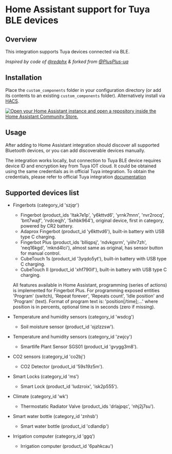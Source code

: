 # Home Assistant support for Tuya BLE devices

## Overview

This integration supports Tuya devices connected via BLE.

_Inspired by code of [@redphx](https://github.com/redphx/poc-tuya-ble-fingerbot) & forked from [@PlusPlus-ua](https://github.com/PlusPlus-ua/ha_tuya_ble)_

## Installation

Place the `custom_components` folder in your configuration directory (or add its contents to an existing `custom_components` folder). Alternatively install via [HACS](https://hacs.xyz/).

[![Open your Home Assistant instance and open a repository inside the Home Assistant Community Store.](https://my.home-assistant.io/badges/hacs_repository.svg)](https://my.home-assistant.io/redirect/hacs_repository/?owner=rpimeekle&repository=ha-tuya-ble&category=integration)

## Usage

After adding to Home Assistant integration should discover all supported Bluetooth devices, or you can add discoverable devices manually.

The integration works locally, but connection to Tuya BLE device requires device ID and encryption key from Tuya IOT cloud. It could be obtained using the same credentials as in official Tuya integration. To obtain the credentials, please refer to official Tuya integration [documentation](https://www.home-assistant.io/integrations/tuya/)

## Supported devices list

* Fingerbots (category_id 'szjqr')
  + Fingerbot (product_ids 'ltak7e1p', 'y6kttvd6', 'yrnk7mnn', 'nvr2rocq', 'bnt7wajf', 'rvdceqjh', '5xhbk964'), original device, first in category, powered by CR2 battery.
  + Adaprox Fingerbot (product_id 'y6kttvd6'), built-in battery with USB type C charging.
  + Fingerbot Plus (product_ids 'blliqpsj', 'ndvkgsrm', 'yiihr7zh', 'neq16kgd', 'mknd4lci'), almost same as original, has sensor button for manual control.
  + CubeTouch 1s (product_id '3yqdo5yt'), built-in battery with USB type C charging.
  + CubeTouch II (product_id 'xhf790if'), built-in battery with USB type C charging.

  All features available in Home Assistant, programming (series of actions) is implemented for Fingerbot Plus.
  For programming exposed entities 'Program' (switch), 'Repeat forever', 'Repeats count', 'Idle position' and 'Program' (text). Format of program text is: 'position\[/time\];...' where position is in percents, optional time is in seconds (zero if missing).

* Temperature and humidity sensors (category_id 'wsdcg')
  + Soil moisture sensor (product_id 'ojzlzzsw').

* Temperature and humidity sensors (category_id 'zwjcy')
  + Smartlife Plant Sensor SGS01 (product_id 'gvygg3m8').

* CO2 sensors (category_id 'co2bj')
  + CO2 Detector (product_id '59s19z5m').

* Smart Locks (category_id 'ms')
  + Smart Lock (product_id 'ludzroix', 'isk2p555').

* Climate (category_id 'wk')
  + Thermostatic Radiator Valve (product_ids 'drlajpqc', 'nhj2j7su').

* Smart water bottle (category_id 'znhsb')
  + Smart water bottle (product_id 'cdlandip')

* Irrigation computer (category_id 'ggq')
  + Irrigation computer (product_id '6pahkcau')
